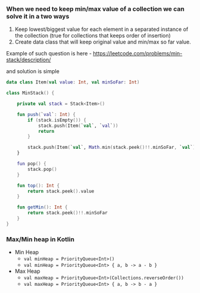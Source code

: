 ### When we need to keep min/max value of a collection we can solve it in a two ways
1. Keep lowest/biggest value for each element in a separated instance of the collection (true for collections that keeps order of insertion)
2. Create data class that will keep original value and min/max so far value.
    
Example of such question is here - https://leetcode.com/problems/min-stack/description/

and solution is simple

```kotlin
data class Item(val value: Int, val minSoFar: Int)

class MinStack() {

    private val stack = Stack<Item>()

    fun push(`val`: Int) {
        if (stack.isEmpty()) {
            stack.push(Item(`val`, `val`))
            return
        }

        stack.push(Item(`val`, Math.min(stack.peek()!!.minSoFar, `val`)))
    }

    fun pop() {
        stack.pop()
    }

    fun top(): Int {
        return stack.peek().value
    }

    fun getMin(): Int {
        return stack.peek()!!.minSoFar
    }
}
```


### Max/Min heap in Kotlin
- Min Heap 
    - `val minHeap = PriorityQueue<Int>()`
    - `val minHeap = PriorityQueue<Int> { a, b -> a - b }`
- Max Heap 
    -  `val maxHeap = PriorityQueue<Int>(Collections.reverseOrder())`
    -  `val maxHeap = PriorityQueue<Int> { a, b -> b - a }`
